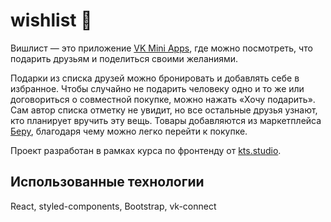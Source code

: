 # wishlist 🎁

Вишлист — это приложение [VK Mini Apps](https://vk.com/miniapps), где можно посмотреть, что подарить друзьям и поделиться своими желаниями. 

Подарки из списка друзей можно бронировать и добавлять себе в избранное.
Чтобы случайно не подарить человеку одно и то же или договориться о совместной покупке, можно нажать «Хочу подарить». 
Сам автор списка отметку не увидит, но все остальные друзья узнают, кто планирует вручить эту вещь. 
Товары добавляются из маркетплейса [Беру](https://beru.ru/), благодаря чему можно легко перейти к покупке. 

Проект разработан в рамках курса по фронтенду от [kts.studio](https://kts.studio/).

## Использованные технологии

React, styled-components, Bootstrap, vk-connect
